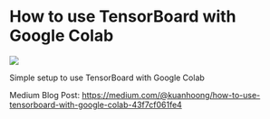 # How to use TensorBoard with Google Colab

<img src="https://www.tensorflow.org/images/mnist_tensorboard.png">

Simple setup to use TensorBoard with Google Colab

Medium Blog Post: https://medium.com/@kuanhoong/how-to-use-tensorboard-with-google-colab-43f7cf061fe4
